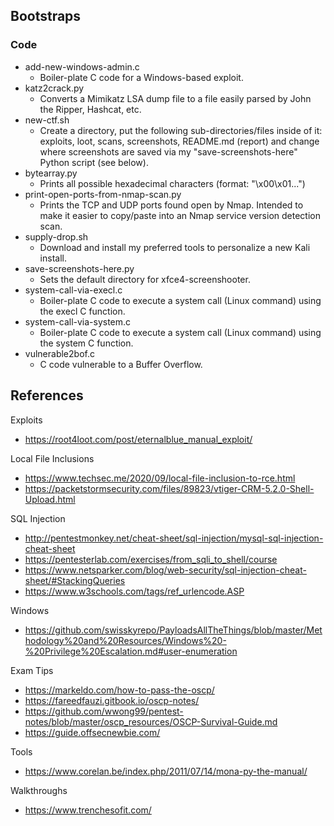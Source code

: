## Bootstraps

### Code
* add-new-windows-admin.c
  * Boiler-plate C code for a Windows-based exploit.
* katz2crack.py
  * Converts a Mimikatz LSA dump file to a file easily parsed by John the Ripper, Hashcat, etc.
* new-ctf.sh
  * Create a directory, put the following sub-directories/files inside of it: exploits, loot, scans, screenshots, README.md (report) and change where screenshots are saved via my "save-screenshots-here" Python script (see below).
* bytearray.py
  * Prints all possible hexadecimal characters (format: "\x00\x01...")
* print-open-ports-from-nmap-scan.py
  * Prints the TCP and UDP ports found open by Nmap. Intended to make it easier to copy/paste into an Nmap service version detection scan.
* supply-drop.sh
  * Download and install my preferred tools to personalize a new Kali install.
* save-screenshots-here.py
  * Sets the default directory for xfce4-screenshooter.
* system-call-via-execl.c
  * Boiler-plate C code to execute a system call (Linux command) using the execl C function.
* system-call-via-system.c
  * Boiler-plate C code to execute a system call (Linux command) using the system C function.
* vulnerable2bof.c
  * C code vulnerable to a Buffer Overflow.

## References
Exploits
- https://root4loot.com/post/eternalblue_manual_exploit/

Local File Inclusions
- https://www.techsec.me/2020/09/local-file-inclusion-to-rce.html
- https://packetstormsecurity.com/files/89823/vtiger-CRM-5.2.0-Shell-Upload.html

SQL Injection
- http://pentestmonkey.net/cheat-sheet/sql-injection/mysql-sql-injection-cheat-sheet
- https://pentesterlab.com/exercises/from_sqli_to_shell/course
- https://www.netsparker.com/blog/web-security/sql-injection-cheat-sheet/#StackingQueries
- https://www.w3schools.com/tags/ref_urlencode.ASP

Windows
- https://github.com/swisskyrepo/PayloadsAllTheThings/blob/master/Methodology%20and%20Resources/Windows%20-%20Privilege%20Escalation.md#user-enumeration

Exam Tips
- https://markeldo.com/how-to-pass-the-oscp/
- https://fareedfauzi.gitbook.io/oscp-notes/
- https://github.com/wwong99/pentest-notes/blob/master/oscp_resources/OSCP-Survival-Guide.md
- https://guide.offsecnewbie.com/

Tools
- https://www.corelan.be/index.php/2011/07/14/mona-py-the-manual/

Walkthroughs
- https://www.trenchesofit.com/
